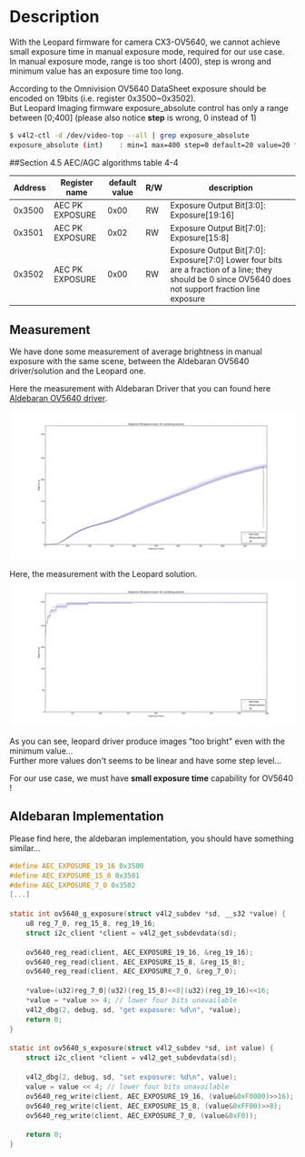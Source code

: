 # Description
With the Leopard firmware for camera CX3-OV5640, we cannot achieve small exposure time in manual exposure mode, required for our use case.  
In manual exposure mode, range is too short (400), step is wrong and minimum value has an exposure time too long.  

According to the Omnivision OV5640 DataSheet exposure should be encoded on 19bits (i.e. register 0x3500~0x3502).  
But Leopard Imaging firmware exposure_absolute control has only a range between \[0;400\] (please also notice **step** is wrong, 0 instead of 1) 
```sh
$ v4l2-ctl -d /dev/video-top --all | grep exposure_absolute
exposure_absolute (int)    : min=1 max=400 step=0 default=20 value=20 flags=inactive
```

##Section 4.5 AEC/AGC algorithms
table 4-4

Address | Register name | default value | R/W | description
--------|---------------|---------------|-----|------------
0x3500  | AEC PK EXPOSURE | 0x00  | RW  | Exposure Output Bit[3:0]: Exposure[19:16]
0x3501  | AEC PK EXPOSURE | 0x02  | RW  | Exposure Output Bit[7:0]: Exposure[15:8]
0x3502  | AEC PK EXPOSURE | 0x00  | RW  | Exposure Output Bit[7:0]: Exposure[7:0] Lower four bits are a fraction of a line; they should be 0 since OV5640 does not support fraction line exposure

## Measurement
We have done some measurement of average brightness in manual exposure with the same scene, between the Aldebaran OV5640 driver/solution and the Leopard one.

Here the measurement with Aldebaran Driver that you can found here
[Aldebaran OV5640 driver](https://github.com/aldebaran/linux-aldebaran/blob/release-2.5.x/atom/drivers/media/i2c/soc_camera/ov5640.c#L1557).  

![Aldebaran FW](aldeb_fw.png)

Here, the measurement with the Leopard solution.
![Leopard FW](leopard_fw.png)

As you can see, leopard driver produce images "too bright" even with the minimum value...  
Further more values don't seems to be linear and have some step level...  

For our use case, we must have **small exposure time** capability for OV5640 !

## Aldebaran Implementation
Please find here, the aldebaran implementation, you should have something similar...  
```C
#define AEC_EXPOSURE_19_16 0x3500
#define AEC_EXPOSURE_15_8 0x3501
#define AEC_EXPOSURE_7_0 0x3502
[...]

static int ov5640_g_exposure(struct v4l2_subdev *sd, __s32 *value) {
	u8 reg_7_0, reg_15_8, reg_19_16;
	struct i2c_client *client = v4l2_get_subdevdata(sd);

	ov5640_reg_read(client, AEC_EXPOSURE_19_16, &reg_19_16);
	ov5640_reg_read(client, AEC_EXPOSURE_15_8, &reg_15_8);
	ov5640_reg_read(client, AEC_EXPOSURE_7_0, &reg_7_0);

	*value=(u32)reg_7_0|(u32)(reg_15_8)<<8|(u32)(reg_19_16)<<16;
	*value = *value >> 4; // lower four bits unavailable
	v4l2_dbg(2, debug, sd, "get exposure: %d\n", *value);
	return 0;
}

static int ov5640_s_exposure(struct v4l2_subdev *sd, int value) {
	struct i2c_client *client = v4l2_get_subdevdata(sd);

	v4l2_dbg(2, debug, sd, "set exposure: %d\n", value);
	value = value << 4; // lower four bits unavailable
	ov5640_reg_write(client, AEC_EXPOSURE_19_16, (value&0xF0000)>>16);
	ov5640_reg_write(client, AEC_EXPOSURE_15_8, (value&0xFF00)>>8);
	ov5640_reg_write(client, AEC_EXPOSURE_7_0, (value&0xF0));

	return 0;
}
```
